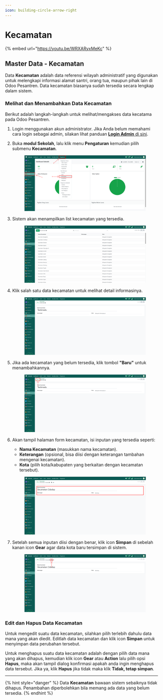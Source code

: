 ```yaml
---
icon: building-circle-arrow-right
---
```


# Kecamatan

{% embed url="https://youtu.be/WRXARyxMeKc" %}

## Master Data - Kecamatan

Data **Kecamatan** adalah data referensi wilayah administratif yang digunakan untuk melengkapi informasi alamat santri, orang tua, maupun pihak lain di Odoo Pesantren. Data kecamatan biasanya sudah tersedia secara lengkap dalam sistem.

### Melihat dan Menambahkan Data Kecamatan

Berikut adalah langkah-langkah untuk melihat/mengakses data kecatama pada Odoo Pesantren.

1. Login menggunakan akun administrator. Jika Anda belum memahami cara login sebagai admin, silakan lihat panduan [**Login Admin** di sini](../../panduan-login/login-admin.md).
2.  Buka **modul Sekolah**, lalu klik menu **Pengaturan** kemudian pilih submenu **Kecamatan**.

    <figure><img src="../../.gitbook/assets/images-237.png" alt=""><figcaption></figcaption></figure>


3.  Sistem akan menampilkan list kecamatan yang tersedia.

    <figure><img src="../../.gitbook/assets/images-238.png" alt=""><figcaption></figcaption></figure>


4.  Klik salah satu data kecamatan untuk melihat detail informasinya.

    <figure><img src="../../.gitbook/assets/images-289.png" alt=""><figcaption></figcaption></figure>


5.  Jika ada kecamatan yang belum tersedia, klik tombol **"Baru"** untuk menambahkannya.

    <figure><img src="../../.gitbook/assets/images-239.png" alt=""><figcaption></figcaption></figure>


6.  Akan tampil halaman form kecamatan, isi inputan yang tersedia seperti:

    * **Nama Kecamatan** (masukkan nama kecamatan).
    * **Keterangan** (opsional, bisa diisi dengan keterangan tambahan mengenai kecamatan).
    * **Kota** (pilih kota/kabupaten yang berkaitan dengan kecamatan tersebut).

    <figure><img src="../../.gitbook/assets/images-244.png" alt=""><figcaption></figcaption></figure>


7.  Setelah semua inputan diisi dengan benar, klik icon **Simpan** di sebelah kanan icon **Gear** agar data kota baru tersimpan di sistem.

    <figure><img src="../../.gitbook/assets/images-245.png" alt=""><figcaption></figcaption></figure>

### Edit dan Hapus Data Kecamatan

Untuk mengedit suatu data kecamatan, silahkan pilih terlebih dahulu data mana yang akan diedit. Editlah data kecamatan dan klik icon **Simpan** untuk menyimpan data perubahan tersebut.

Untuk menghapus suatu data kecamatan adalah dengan pilih data mana yang akan dihapus, kemudian klik icon **Gear** atau **Action** lalu pilih opsi **Hapus**, maka akan tampil dialog konfirmasi apakah anda ingin menghapus data tersebut. Jika ya, klik **Hapus** jika tidak maka klik **Tidak, tetap simpan**.

***

{% hint style="danger" %}
Data **Kecamatan** bawaan sistem sebaiknya tidak dihapus. Penambahan diperbolehkan bila memang ada data yang belum tersedia.
{% endhint %}
